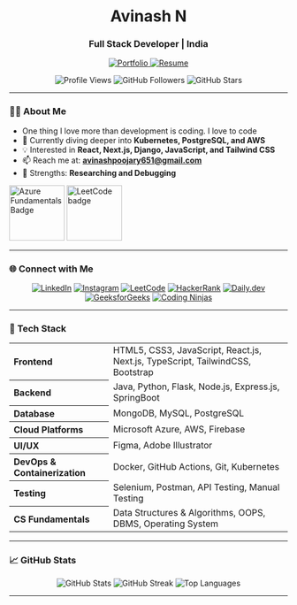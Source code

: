 <h1 align="center">Avinash N</h1>
<h3 align="center">Full Stack Developer | India</h3>

<p align="center">
  <a href="https://porfolioavi.web.app/" target="_blank">
    <img src="https://img.shields.io/badge/Portfolio-View-blue?style=flat-square" alt="Portfolio" />
  </a>
  <a href="https://drive.google.com/file/d/1wrNQE9o9gK5Uu3M-rBtlT_6wlUsMfUgP/view?usp=drive_link" target="_blank">
    <img src="https://img.shields.io/badge/Resume-Download-green?style=flat-square" alt="Resume" />
  </a>
</p>

<p align="center">
  <img src="https://komarev.com/ghpvc/?username=avi9611&label=Profile%20views&color=0e75b6&style=flat" alt="Profile Views" />
  <img src="https://img.shields.io/github/followers/avi9611?label=Followers&style=social" alt="GitHub Followers" />
  <img src="https://img.shields.io/github/stars/avi9611?label=Stars&style=social" alt="GitHub Stars" />
</p>

---

### 👨‍💻 About Me

- One thing I love more than development is coding. I love to code
- 🔭 Currently diving deeper into **Kubernetes, PostgreSQL, and AWS**
- 💡 Interested in **React, Next.js, Django, JavaScript, and Tailwind CSS**
- 📫 Reach me at: **avinashpoojary651@gmail.com**
- 🧠 Strengths: **Researching and Debugging**

<p>
  <img src="https://images.credly.com/size/340x340/images/be8fcaeb-c769-4858-b567-ffaaa73ce8cf/image.png" width="100" alt="Azure Fundamentals Badge" />
  <img src="https://assets.leetcode.com/static_assets/others/200.gif" width="100" alt="LeetCode badge" />
</p>


---

### 🌐 Connect with Me
<p align="center">
  <a href="https://linkedin.com/in/avinash-n-a99387286" target="_blank"><img src="https://img.shields.io/badge/LinkedIn-Connect-blue?style=flat-square&logo=linkedin" alt="LinkedIn" /></a>
  <a href="https://instagram.com/_a_viii" target="_blank"><img src="https://img.shields.io/badge/Instagram-Follow-critical?style=flat-square&logo=instagram" alt="Instagram" /></a>
  <a href="https://leetcode.com/u/avinash516/" target="_blank"><img src="https://img.shields.io/badge/LeetCode-Profile-orange?style=flat-square&logo=leetcode" alt="LeetCode" /></a>
  <a href="https://www.hackerrank.com/profile/avinashpoojary61" target="_blank"><img src="https://img.shields.io/badge/HackerRank-Profile-success?style=flat-square&logo=hackerrank" alt="HackerRank" /></a>
  <a href="https://app.daily.dev/avinashn" target="_blank"><img src="https://img.shields.io/badge/Daily.dev-Blog-black?style=flat-square&logo=daily.dev" alt="Daily.dev" /></a>
  <a href="https://www.geeksforgeeks.org/user/avinashpomzls/" target="_blank"><img src="https://img.shields.io/badge/GeeksforGeeks-Profile-006400?style=flat-square&logo=geeksforgeeks" alt="GeeksforGeeks" /></a>
  <a href="https://www.naukri.com/code360/profile/0fcf1d40-5584-43b3-99a4-68868ec8c89e" target="_blank"><img src="https://img.shields.io/badge/Coding Ninjas-Profile-FF5722?style=flat-square" alt="Coding Ninjas" /></a>
</p>

---

### 🧰 Tech Stack
<div align="center">
<table>
  <tr>
    <th align="left">Frontend</th>
    <td>HTML5, CSS3, JavaScript, React.js, Next.js, TypeScript, TailwindCSS, Bootstrap</td>
  </tr>
  <tr>
    <th align="left">Backend</th>
    <td>Java, Python, Flask, Node.js, Express.js, SpringBoot</td>
  </tr>
  <tr>
    <th align="left">Database</th>
    <td>MongoDB, MySQL, PostgreSQL</td>
  </tr>
  <tr>
    <th align="left">Cloud Platforms</th>
    <td>Microsoft Azure, AWS, Firebase</td>
  </tr>
  <tr>
    <th align="left">UI/UX</th>
    <td>Figma, Adobe Illustrator</td>
  </tr>
  <tr>
    <th align="left">DevOps & Containerization</th>
    <td>Docker, GitHub Actions, Git, Kubernetes</td>
  </tr>
  <tr>
    <th align="left">Testing</th>
    <td>Selenium, Postman, API Testing, Manual Testing</td>
  </tr>
  <tr>
    <th align="left">CS Fundamentals</th>
    <td>Data Structures & Algorithms, OOPS, DBMS, Operating System</td>
  </tr>
</table>
</div>

---

### 📈 GitHub Stats
<div align="center">
  <img src="https://github-readme-stats.vercel.app/api?username=avi9611&show_icons=true&theme=tokyonight" alt="GitHub Stats" />
  <img src="https://github-readme-streak-stats.herokuapp.com?user=avi9611&theme=tokyonight" alt="GitHub Streak" />
  <img src="https://github-readme-stats.vercel.app/api/top-langs/?username=avi9611&layout=compact&theme=tokyonight" alt="Top Languages" />
</div>

---
